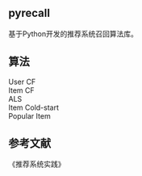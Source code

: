 ## pyrecall
基于Python开发的推荐系统召回算法库。

## 算法
User CF  
Item CF  
ALS  
Item Cold-start  
Popular Item  


## 参考文献
《推荐系统实践》

